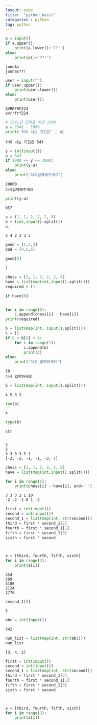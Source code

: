 ```yaml
---
layout: page
title:  "python_basic"
categories : python
tag: python
---
```




```python
a = input()
if a.upper():
    print(a.lower()+'??!')
else:
    print(a()+'??!')
```

    joonAs
    joonas??!



```python
user = input("")
if user.upper():
    print(user.lower())
else:
    print(user())
```

    AVRRFRF224
    avrrfrf224



```python
# 2541년 입력을 하면 1998
a = 2541 - 1998
print('차이 나는 기간은' , a)
```

    차이 나는 기간은 543



```python
y = int(input())
a = 543
if 1000 <= y <= 3000:
    print(y-a)
else: 
    print('다시입력해주세요')
```

    20000
    다시입력해주세요



```python
print(y-a)
```

    957



```python
a = (1, 1, 2, 2, 2, 8)
b = (int,input().split())
a.
```

    3 4 2 3 3 3



```python
good = [1,2,3]
bad = [4,5,6]

good[0]
```




    1




```python
chess = [1, 1, 2, 2, 2, 8]
have = list(map(int,input().split()))
required = []

if have[0]


for i in range(6):
    c.append(chess[i] - have[i])
print(required)
```


```python
b = list(map(int, input().split()))
c = []
if 0 < b[0] < 9:
    for i in range(1):
        c.append(b)
        print(c)
else:
    print('다시 입력하세요')
```

    19
    다시 입력하세요



```python
b = list(map(int, input().split()))
```

    4 5 3 2



```python
len(b)
```




    4




```python
type(b)
```




    str




```python

```

    3
    3
    3 3 3 3 5 1
    [-2, -2, -1, -1, -3, 7]



```python
chess = [1, 1, 2, 2, 2, 8]
have = list(map(int,input().split()))

for i in range(6):
    print(chess[i] - have[i], end=' ')
```

    3 3 3 2 1 10
    -2 -2 -1 0 1 -2 


```python
first = int(input())
second = int(input())
second_1 = list(map(int, str(second)))
third = first * second_1[2]
fourth = first * second_1[1]
fifth = first * second_1[0]
sixth = first * second



a = [third, fourth, fifth, sixth]
for i in range(3):
    print(a[i])
```

    354
    569
    3186
    2124
    1770



```python
second_1[0]
```




    5




```python
abc = int(input())
```

    342



```python
num_list = list(map(int, str(abc)))
num_list
```




    [3, 4, 2]




```python
first = int(input())
second = int(input())
second_1 = list(map(int, str(second)))
third = first * second_1[2]
fourth = first * second_1[1]
fifth = first * second_1[0]
sixth = first * second



a = [third, fourth, fifth, sixth]
for i in range(3):
    print(a[i])
```
